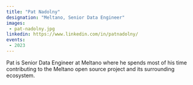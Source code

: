 ```yaml
---
title: "Pat Nadolny"
designation: "Meltano, Senior Data Engineer"
images:
 - pat-nadolny.jpg
linkedin: https://www.linkedin.com/in/patnadolny/
events:
 - 2023
---
```


Pat is Senior Data Engineer at Meltano where he spends most of his time contributing to the Meltano open source project and its surrounding ecosystem.